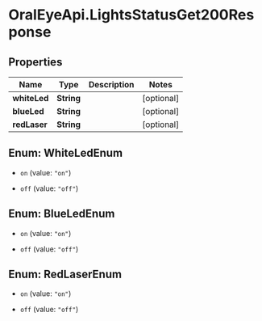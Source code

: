 # OralEyeApi.LightsStatusGet200Response

## Properties

| Name         | Type       | Description | Notes      |
| ------------ | ---------- | ----------- | ---------- |
| **whiteLed** | **String** |             | [optional] |
| **blueLed**  | **String** |             | [optional] |
| **redLaser** | **String** |             | [optional] |

## Enum: WhiteLedEnum

- `on` (value: `"on"`)

- `off` (value: `"off"`)

## Enum: BlueLedEnum

- `on` (value: `"on"`)

- `off` (value: `"off"`)

## Enum: RedLaserEnum

- `on` (value: `"on"`)

- `off` (value: `"off"`)
